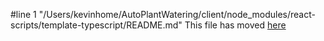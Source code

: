 #line 1 "/Users/kevinhome/AutoPlantWatering/client/node_modules/react-scripts/template-typescript/README.md"
This file has moved [here](https://github.com/facebook/create-react-app/blob/main/packages/cra-template-typescript/template/README.md)
